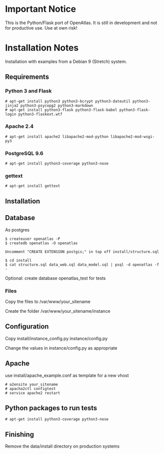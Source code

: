 # Important Notice

This is the Python/Flask port of OpenAtlas. It is still in development and not for productive use. Use at own risk!

# Installation Notes

Installation with examples from a Debian 9 (Stretch) system.

## Requirements

### Python 3 and Flask

    # apt-get install python3 python3-bcrypt python3-dateutil python3-jinja2 python3-psycopg2 python3-markdown
    # apt-get install python3-flask python3-flask-babel python3-flask-login python3-flaskext.wtf

### Apache 2.4

    # apt-get install apache2 libapache2-mod-python libapache2-mod-wsgi-py3

### PostgreSQL 9.6

    # apt-get install python3-coverage python3-nose

### gettext

    # apt-get install gettext

## Installation

## Database

As postgres

    $ createuser openatlas -P
    $ createdb openatlas -O openatlas

    Uncomment "CREATE EXTENSION postgis;" in top off install/structure.sql

    $ cd install
    $ cat structure.sql data_web.sql data_model.sql | psql -d openatlas -f -

Optional: create database openatlas_test for tests

### Files

Copy the files to /var/www/your_sitename

Create the folder /var/www/your_sitename/instance

## Configuration

Copy install/instance_config.py instance/config.py

Change the values in instance/config.py as appropriate

## Apache

use install/apache_example.conf as template for a new vhost

    # a2ensite your_sitename
    # apacha2ctl configtest
    # service apache2 restart

## Python packages to run tests

    # apt-get install python3-coverage python3-nose

## Finishing

Remove the data/install directory on production systems




